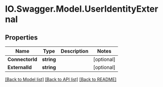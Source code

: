 # IO.Swagger.Model.UserIdentityExternal
## Properties

Name | Type | Description | Notes
------------ | ------------- | ------------- | -------------
**ConnectorId** | **string** |  | [optional] 
**ExternalId** | **string** |  | [optional] 

[[Back to Model list]](../README.md#documentation-for-models) [[Back to API list]](../README.md#documentation-for-api-endpoints) [[Back to README]](../README.md)

